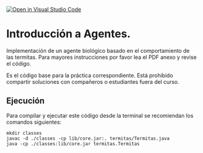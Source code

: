[![Open in Visual Studio Code](https://classroom.github.com/assets/open-in-vscode-c66648af7eb3fe8bc4f294546bfd86ef473780cde1dea487d3c4ff354943c9ae.svg)](https://classroom.github.com/online_ide?assignment_repo_id=10012665&assignment_repo_type=AssignmentRepo)
# Introducción a Agentes.

Implementación de un agente biológico basado en el comportamiento de las termitas. Para mayores
instrucciones por favor lea el PDF anexo y revise el código.

Es el código base para la práctica correspondiente. Está prohibido compartir soluciones con compañeros o estudiantes fuera del curso.

## Ejecución
Para compilar y ejecutar este código desde la terminal se recomiendan los comandos siguientes:

```
mkdir classes
javac -d ./classes -cp lib/core.jar:. termitas/Termitas.java
java -cp ./classes:lib/core.jar termitas.Termitas
```
